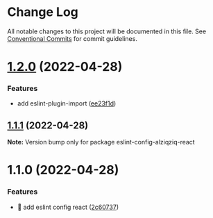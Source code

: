 # Change Log

All notable changes to this project will be documented in this file.
See [Conventional Commits](https://conventionalcommits.org) for commit guidelines.

# [1.2.0](https://github.com/alziqziq/eslint-config/compare/eslint-config-alziqziq-react@1.1.1...eslint-config-alziqziq-react@1.2.0) (2022-04-28)


### Features

* add eslint-plugin-import ([ee23f1d](https://github.com/alziqziq/eslint-config/commit/ee23f1da6d362ae75e3dc301fbbccce78b94f7fd))





## [1.1.1](https://github.com/alziqziq/eslint-config/compare/eslint-config-alziqziq-react@1.1.0...eslint-config-alziqziq-react@1.1.1) (2022-04-28)

**Note:** Version bump only for package eslint-config-alziqziq-react





# 1.1.0 (2022-04-28)


### Features

* :rocket: add eslint config react ([2c60737](https://github.com/alziqziq/eslint-config/commit/2c60737756467508830daf2a2b6b2d7c22d99b2b))
